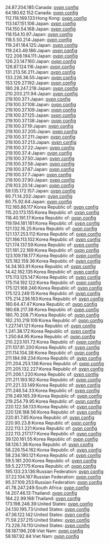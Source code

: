 24.87.204.185:Canada: [ovpn config](vpn/24_87_204_185.ovpn)  
64.180.62.152:Canada: [ovpn config](vpn/64_180_62_152.ovpn)  
112.118.169.133:Hong Kong: [ovpn config](vpn/112_118_169_133.ovpn)  
113.147.151.106:Japan: [ovpn config](vpn/113_147_151_106.ovpn)  
114.150.54.168:Japan: [ovpn config](vpn/114_150_54_168.ovpn)  
118.154.10.97:Japan: [ovpn config](vpn/118_154_10_97.ovpn)  
118.5.50.214:Japan: [ovpn config](vpn/118_5_50_214.ovpn)  
119.241.164.125:Japan: [ovpn config](vpn/119_241_164_125.ovpn)  
119.243.49.186:Japan: [ovpn config](vpn/119_243_49_186.ovpn)  
122.208.194.111:Japan: [ovpn config](vpn/122_208_194_111.ovpn)  
126.23.147.160:Japan: [ovpn config](vpn/126_23_147_160.ovpn)  
126.87.124.116:Japan: [ovpn config](vpn/126_87_124_116.ovpn)  
131.213.56.211:Japan: [ovpn config](vpn/131_213_56_211.ovpn)  
133.226.36.55:Japan: [ovpn config](vpn/133_226_36_55.ovpn)  
153.129.27.192:Japan: [ovpn config](vpn/153_129_27_192.ovpn)  
180.28.247.218:Japan: [ovpn config](vpn/180_28_247_218.ovpn)  
210.203.211.94:Japan: [ovpn config](vpn/210_203_211_94.ovpn)  
219.100.37.1:Japan: [ovpn config](vpn/219_100_37_1.ovpn)  
219.100.37.108:Japan: [ovpn config](vpn/219_100_37_108.ovpn)  
219.100.37.109:Japan: [ovpn config](vpn/219_100_37_109.ovpn)  
219.100.37.125:Japan: [ovpn config](vpn/219_100_37_125.ovpn)  
219.100.37.138:Japan: [ovpn config](vpn/219_100_37_138.ovpn)  
219.100.37.19:Japan: [ovpn config](vpn/219_100_37_19.ovpn)  
219.100.37.205:Japan: [ovpn config](vpn/219_100_37_205.ovpn)  
219.100.37.211:Japan: [ovpn config](vpn/219_100_37_211.ovpn)  
219.100.37.213:Japan: [ovpn config](vpn/219_100_37_213.ovpn)  
219.100.37.22:Japan: [ovpn config](vpn/219_100_37_22.ovpn)  
219.100.37.4:Japan: [ovpn config](vpn/219_100_37_4.ovpn)  
219.100.37.50:Japan: [ovpn config](vpn/219_100_37_50.ovpn)  
219.100.37.58:Japan: [ovpn config](vpn/219_100_37_58.ovpn)  
219.100.37.67:Japan: [ovpn config](vpn/219_100_37_67.ovpn)  
219.100.37.7:Japan: [ovpn config](vpn/219_100_37_7.ovpn)  
219.100.37.90:Japan: [ovpn config](vpn/219_100_37_90.ovpn)  
219.103.20.14:Japan: [ovpn config](vpn/219_103_20_14.ovpn)  
59.135.172.157:Japan: [ovpn config](vpn/59_135_172_157.ovpn)  
60.71.14.202:Japan: [ovpn config](vpn/60_71_14_202.ovpn)  
60.75.92.64:Japan: [ovpn config](vpn/60_75_92_64.ovpn)  
112.165.86.117:Korea Republic of: [ovpn config](vpn/112_165_86_117.ovpn)  
115.20.173.155:Korea Republic of: [ovpn config](vpn/115_20_173_155.ovpn)  
118.40.191.17:Korea Republic of: [ovpn config](vpn/118_40_191_17.ovpn)  
119.194.181.161:Korea Republic of: [ovpn config](vpn/119_194_181_161.ovpn)  
121.132.16.25:Korea Republic of: [ovpn config](vpn/121_132_16_25.ovpn)  
121.137.253.112:Korea Republic of: [ovpn config](vpn/121_137_253_112.ovpn)  
121.166.113.102:Korea Republic of: [ovpn config](vpn/121_166_113_102.ovpn)  
121.174.137.59:Korea Republic of: [ovpn config](vpn/121_174_137_59.ovpn)  
121.181.22.169:Korea Republic of: [ovpn config](vpn/121_181_22_169.ovpn)  
123.109.118.177:Korea Republic of: [ovpn config](vpn/123_109_118_177.ovpn)  
125.182.159.36:Korea Republic of: [ovpn config](vpn/125_182_159_36.ovpn)  
14.34.163.91:Korea Republic of: [ovpn config](vpn/14_34_163_91.ovpn)  
14.42.162.135:Korea Republic of: [ovpn config](vpn/14_42_162_135.ovpn)  
175.113.125.147:Korea Republic of: [ovpn config](vpn/175_113_125_147.ovpn)  
175.114.192.122:Korea Republic of: [ovpn config](vpn/175_114_192_122.ovpn)  
175.121.169.246:Korea Republic of: [ovpn config](vpn/175_121_169_246.ovpn)  
175.123.249.15:Korea Republic of: [ovpn config](vpn/175_123_249_15.ovpn)  
175.214.236.163:Korea Republic of: [ovpn config](vpn/175_214_236_163.ovpn)  
180.64.47.47:Korea Republic of: [ovpn config](vpn/180_64_47_47.ovpn)  
180.68.217.38:Korea Republic of: [ovpn config](vpn/180_68_217_38.ovpn)  
180.70.208.71:Korea Republic of: [ovpn config](vpn/180_70_208_71.ovpn)  
182.210.219.109:Korea Republic of: [ovpn config](vpn/182_210_219_109.ovpn)  
1.227.141.121:Korea Republic of: [ovpn config](vpn/1_227_141_121.ovpn)  
1.241.38.172:Korea Republic of: [ovpn config](vpn/1_241_38_172.ovpn)  
1.250.64.95:Korea Republic of: [ovpn config](vpn/1_250_64_95.ovpn)  
210.223.101.72:Korea Republic of: [ovpn config](vpn/210_223_101_72.ovpn)  
211.107.81.200:Korea Republic of: [ovpn config](vpn/211_107_81_200.ovpn)  
211.114.104.38:Korea Republic of: [ovpn config](vpn/211_114_104_38.ovpn)  
211.184.99.234:Korea Republic of: [ovpn config](vpn/211_184_99_234.ovpn)  
211.204.253.136:Korea Republic of: [ovpn config](vpn/211_204_253_136.ovpn)  
211.205.132.227:Korea Republic of: [ovpn config](vpn/211_205_132_227.ovpn)  
211.206.1.220:Korea Republic of: [ovpn config](vpn/211_206_1_220.ovpn)  
211.211.193.162:Korea Republic of: [ovpn config](vpn/211_211_193_162.ovpn)  
211.221.33.149:Korea Republic of: [ovpn config](vpn/211_221_33_149.ovpn)  
211.248.54.33:Korea Republic of: [ovpn config](vpn/211_248_54_33.ovpn)  
219.249.165.39:Korea Republic of: [ovpn config](vpn/219_249_165_39.ovpn)  
219.254.79.95:Korea Republic of: [ovpn config](vpn/219_254_79_95.ovpn)  
220.122.58.133:Korea Republic of: [ovpn config](vpn/220_122_58_133.ovpn)  
220.126.188.56:Korea Republic of: [ovpn config](vpn/220_126_188_56.ovpn)  
220.81.7.85:Korea Republic of: [ovpn config](vpn/220_81_7_85.ovpn)  
220.90.23.8:Korea Republic of: [ovpn config](vpn/220_90_23_8.ovpn)  
222.113.1.221:Korea Republic of: [ovpn config](vpn/222_113_1_221.ovpn)  
222.113.217.177:Korea Republic of: [ovpn config](vpn/222_113_217_177.ovpn)  
39.120.161.55:Korea Republic of: [ovpn config](vpn/39_120_161_55.ovpn)  
58.126.1.38:Korea Republic of: [ovpn config](vpn/58_126_1_38.ovpn)  
58.226.154.162:Korea Republic of: [ovpn config](vpn/58_226_154_162.ovpn)  
58.234.190.121:Korea Republic of: [ovpn config](vpn/58_234_190_121.ovpn)  
59.5.181.200:Korea Republic of: [ovpn config](vpn/59_5_181_200.ovpn)  
59.5.227.175:Korea Republic of: [ovpn config](vpn/59_5_227_175.ovpn)  
195.133.23.136:Russian Federation: [ovpn config](vpn/195_133_23_136.ovpn)  
37.22.104.167:Russian Federation: [ovpn config](vpn/37_22_104_167.ovpn)  
95.37.109.253:Russian Federation: [ovpn config](vpn/95_37_109_253.ovpn)  
41.78.247.249:South Africa: [ovpn config](vpn/41_78_247_249.ovpn)  
14.207.46.13:Thailand: [ovpn config](vpn/14_207_46_13.ovpn)  
184.22.99.168:Thailand: [ovpn config](vpn/184_22_99_168.ovpn)  
173.198.248.39:United States: [ovpn config](vpn/173_198_248_39.ovpn)  
24.130.195.73:United States: [ovpn config](vpn/24_130_195_73.ovpn)  
47.36.122.142:United States: [ovpn config](vpn/47_36_122_142.ovpn)  
71.59.237.215:United States: [ovpn config](vpn/71_59_237_215.ovpn)  
73.228.74.110:United States: [ovpn config](vpn/73_228_74_110.ovpn)  
58.187.196.208:Viet Nam: [ovpn config](vpn/58_187_196_208.ovpn)  
58.187.92.84:Viet Nam: [ovpn config](vpn/58_187_92_84.ovpn)  
